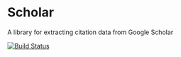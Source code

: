 # Scholar
A library for extracting citation data from Google Scholar

[![Build Status](https://travis-ci.org/mgoeminne/scalar-scholar.svg?branch=master)](https://travis-ci.org/mgoeminne/scalar-scholar)
